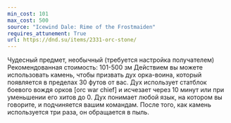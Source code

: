 ```yaml
---
min_cost: 101
max_cost: 500
source: "Icewind Dale: Rime of the Frostmaiden"
requires_attunement: True
url: https://dnd.su/items/2331-orc-stone/
---
```


Чудесный предмет, необычный (требуется настройка получателем)
Рекомендованная стоимость: 101-500 зм
Действием вы можете использовать камень, чтобы призвать дух орка-воина, который появляется в пределах 30 футов от вас. Дух использует статблок боевого вождя орков [orc war chief] и исчезает через 10 минут или при уменьшении его хитов до 0. Дух понимает любой язык, на котором вы говорите, и подчиняется вашим командам.
После того, как камень используется три раза, он обращается в пыль.